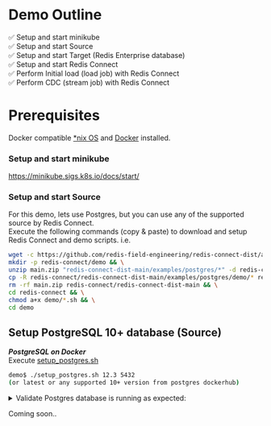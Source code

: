 # Demo Outline

:white_check_mark: Setup and start minikube<br>
:white_check_mark: Setup and start Source<br>
:white_check_mark: Setup and start Target (Redis Enterprise database)<br>
:white_check_mark: Setup and start Redis Connect<br>
:white_check_mark: Perform Initial load (load job) with Redis Connect<br>
:white_check_mark: Perform CDC (stream job) with Redis Connect<br>

# Prerequisites

Docker compatible [*nix OS](https://en.wikipedia.org/wiki/Unix-like) and [Docker](https://docs.docker.com/get-docker) installed.

### Setup and start minikube
https://minikube.sigs.k8s.io/docs/start/

### Setup and start Source

For this demo, lets use Postgres, but you can use any of the supported source by Redis Connect.
<br>Execute the following commands (copy & paste) to download and setup Redis Connect and demo scripts.
i.e.</br>

```bash
wget -c https://github.com/redis-field-engineering/redis-connect-dist/archive/main.zip && \
mkdir -p redis-connect/demo && \
unzip main.zip "redis-connect-dist-main/examples/postgres/*" -d redis-connect && \
cp -R redis-connect/redis-connect-dist-main/examples/postgres/demo/* redis-connect/demo && \
rm -rf main.zip redis-connect/redis-connect-dist-main && \
cd redis-connect && \
chmod a+x demo/*.sh && \
cd demo
```

## Setup PostgreSQL 10+ database (Source)
<b>_PostgreSQL on Docker_</b>
<br>Execute [setup_postgres.sh](../../examples/postgres/demo/setup_postgres.sh)</br>
```bash
demo$ ./setup_postgres.sh 12.3 5432
(or latest or any supported 10+ version from postgres dockerhub)
```

<details><summary>Validate Postgres database is running as expected:</summary>
<p>

```bash
demo$ sudo docker ps -a | grep postgres
b5adf162d133        postgres:12.3                                "docker-entrypoint.s…"   4 hours ago         Up 4 hours              0.0.0.0:5432->5432/tcp                                                                                                                                                                                                                                                                                          postgres-12.3-virag-cdc-5432

demo$ sudo docker exec -it postgres-12.3-$(hostname)-5432 bash -c 'psql -U"redisconnect" -d"RedisConnect" -c "select count(*) from emp;"'
 count
-------
     0
(1 row)  
```
</p>
</details>

Coming soon..